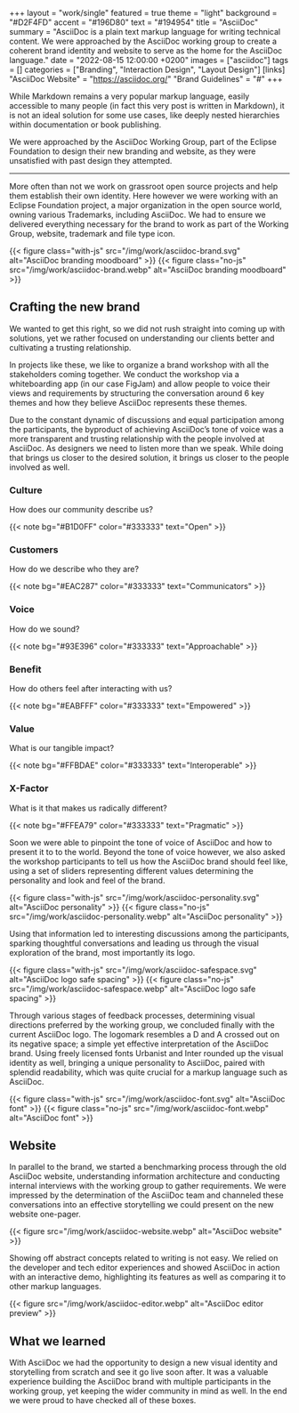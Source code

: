 +++
layout = "work/single"
featured = true
theme = "light"
background = "#D2F4FD"
accent = "#196D80"
text = "#194954"
title = "AsciiDoc"
summary = "AsciiDoc is a plain text markup language for writing technical content. We were approached by the AsciiDoc working group to create a coherent brand identity and website to serve as the home for the AsciiDoc language."
date = "2022-08-15 12:00:00 +0200"
images = ["asciidoc"]
tags = []
categories = ["Branding", "Interaction Design", "Layout Design"]
[links]
    "AsciiDoc Website" = "https://asciidoc.org/"
    "Brand Guidelines" = "#"
+++

While Markdown remains a very popular markup language, easily accessible to many people (in fact this very post is written in Markdown), it is not an ideal solution for some use cases, like deeply nested hierarchies within documentation or book publishing.

We were approached by the AsciiDoc Working Group, part of the Eclipse Foundation to design their new branding and website, as they were unsatisfied with past design they attempted.

---

More often than not we work on grassroot open source projects and help them establish their own identity. Here however we were working with an Eclipse Foundation project, a major organization in the open source world, owning various Trademarks, including AsciiDoc. We had to ensure we delivered everything necessary for the brand to work as part of the Working Group, website, trademark and file type icon.

{{< figure class="with-js" src="/img/work/asciidoc-brand.svg" alt="AsciiDoc branding moodboard" >}}
{{< figure class="no-js" src="/img/work/asciidoc-brand.webp" alt="AsciiDoc branding moodboard" >}}

## Crafting the new brand

We wanted to get this right, so we did not rush straight into coming up with solutions, yet we rather focused on understanding our clients better and cultivating a trusting relationship.

In projects like these, we like to organize a brand workshop with all the stakeholders coming together. We conduct the workshop via a whiteboarding app (in our case FigJam) and allow people to voice their views and requirements by structuring the conversation around 6 key themes and how they believe AsciiDoc represents these themes.

Due to the constant dynamic of discussions and equal participation among the participants, the byproduct of achieving AsciiDoc’s tone of voice was a more transparent and trusting relationship with the people involved at AsciiDoc. As designers we need to listen more than we speak. While doing that brings us closer to the desired solution, it brings us closer to the people involved as well.


<div class="row my-5">

<div class="col-xl-4 col-12 mb-xl-0 mb-4">

### Culture

How does our community describe us?

{{< note bg="#B1D0FF" color="#333333" text="Open" >}}

</div>

<div class="col-xl-4 col-12 mb-xl-0 mb-4">

### Customers

How do we describe who they are?

{{< note bg="#EAC287" color="#333333" text="Communicators" >}}

</div>

<div class="col-xl-4 col-12">

### Voice

How do we sound?

{{< note bg="#93E396" color="#333333" text="Approachable" >}}

</div>

</div>

<div class="row mb-5">

<div class="col-xl-4 col-12 mb-xl-0 mb-4">

### Benefit

How do others feel after interacting with us?

{{< note bg="#EABFFF" color="#333333" text="Empowered" >}}

</div>

<div class="col-xl-4 col-12 mb-xl-0 mb-4">

### Value

What is our tangible impact?

{{< note bg="#FFBDAE" color="#333333" text="Interoperable" >}}

</div>

<div class="col-xl-4 col-12 mb-xl-0 mb-4">

### X-Factor

What is it that makes us radically different?

{{< note bg="#FFEA79" color="#333333" text="Pragmatic" >}}

</div>

</div>

<!-- {{< figure src="/img/work/asciidoc-notes.svg" alt="AsciiDoc sticky notes" >}} -->

Soon we were able to pinpoint the tone of voice of AsciiDoc and how to present it to to the world. Beyond the tone of voice however, we also asked the workshop participants to tell us how the AsciiDoc brand should feel like, using a set of sliders representing different values determining the personality and look and feel of the brand.

{{< figure class="with-js" src="/img/work/asciidoc-personality.svg" alt="AsciiDoc personality" >}}
{{< figure class="no-js" src="/img/work/asciidoc-personality.webp" alt="AsciiDoc personality" >}}


Using that information led to interesting discussions among the participants, sparking thoughtful conversations and leading us through the visual exploration of the brand, most importantly its logo.

{{< figure class="with-js" src="/img/work/asciidoc-safespace.svg" alt="AsciiDoc logo safe spacing" >}}
{{< figure class="no-js" src="/img/work/asciidoc-safespace.webp" alt="AsciiDoc logo safe spacing" >}}


Through various stages of feedback processes, determining visual directions preferred by the working group, we concluded finally with the current AsciiDoc logo. The logomark resembles a D and A crossed out on its negative space; a simple yet effective interpretation of the AsciiDoc brand. Using freely licensed fonts Urbanist and Inter rounded up the visual identity as well, bringing a unique personality to AsciiDoc, paired with splendid readability, which was quite crucial for a markup language such as AsciiDoc.

{{< figure class="with-js" src="/img/work/asciidoc-font.svg" alt="AsciiDoc font" >}}
{{< figure class="no-js" src="/img/work/asciidoc-font.webp" alt="AsciiDoc font" >}}

## Website

In parallel to the brand, we started a benchmarking process through the old AsciiDoc website, understanding information architecture and conducting internal interviews with the working group to gather requirements. We were impressed by the determination of the AsciiDoc team and channeled these conversations into an effective storytelling we could present on the new website one-pager.

{{< figure src="/img/work/asciidoc-website.webp" alt="AsciiDoc website" >}}

Showing off abstract concepts related to writing is not easy. We relied on the developer and tech editor experiences and showed AsciiDoc in action with an interactive demo, highlighting its features as well as comparing it to other markup languages.

{{< figure src="/img/work/asciidoc-editor.webp" alt="AsciiDoc editor preview" >}}

## What we learned

With AsciiDoc we had the opportunity to design a new visual identity and storytelling from scratch and see it go live soon after. It was a valuable experience building the AsciiDoc brand with multiple participants in the working group, yet keeping the wider community in mind as well. In the end we were proud to have checked all of these boxes.
